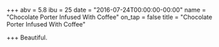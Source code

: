 +++
abv = 5.8
ibu = 25
date = "2016-07-24T00:00:00-00:00"
name = "Chocolate Porter Infused With Coffee"
on_tap = false
title = "Chocolate Porter Infused With Coffee"

+++
Beautiful.